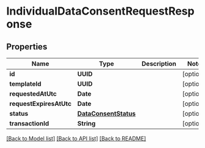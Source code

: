 # IndividualDataConsentRequestResponse

## Properties
Name | Type | Description | Notes
------------ | ------------- | ------------- | -------------
**id** | **UUID** |  | [optional] 
**templateId** | **UUID** |  | [optional] 
**requestedAtUtc** | **Date** |  | [optional] 
**requestExpiresAtUtc** | **Date** |  | [optional] 
**status** | [**DataConsentStatus**](DataConsentStatus.md) |  | [optional] 
**transactionId** | **String** |  | [optional] 

[[Back to Model list]](../README.md#documentation-for-models) [[Back to API list]](../README.md#documentation-for-api-endpoints) [[Back to README]](../README.md)


